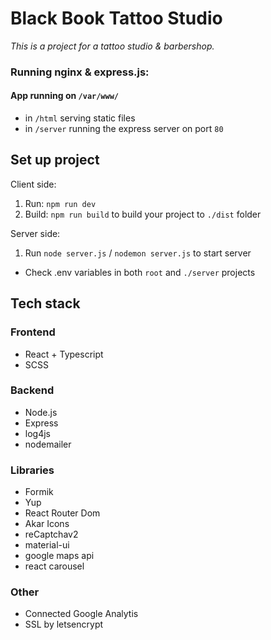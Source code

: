 # Black Book Tattoo Studio

_This is a project for a tattoo studio & barbershop._

### Running nginx & express.js:

#### App running on `/var/www/`

- in `/html` serving static files
- in `/server` running the express server on port `80`

## Set up project

Client side:

1. Run: `npm run dev`
2. Build: `npm run build` to build your project to `./dist` folder

Server side:

1. Run `node server.js` / `nodemon server.js` to start server

- Check .env variables in both `root` and `./server` projects

## Tech stack

### Frontend

- React + Typescript
- SCSS

### Backend

- Node.js
- Express
- log4js
- nodemailer

### Libraries

- Formik
- Yup
- React Router Dom
- Akar Icons
- reCaptchav2
- material-ui
- google maps api
- react carousel

### Other

- Connected Google Analytis
- SSL by letsencrypt

